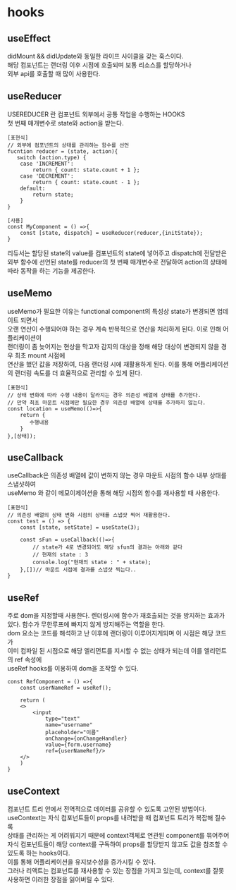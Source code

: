 # hooks


## useEffect
<p>
    didMount && didUpdate와 동일한 라이프 사이클을 갖는 훅스이다.</br>
    해당 컴포넌트는 랜더링 이후 시점에 호출되며 보통 리소스를 할당하거나 </br>
    외부 api를 호출할 때 많이 사용한다.
</p>

## useReducer
<p>
    USEREDUCER 란 컴포넌트 외부에서 공통 작업을 수행하는 HOOKS </br>
    첫 번째 매개변수로 state와 action을 받는다.
    
    [표현식]
    // 외부에 컴포넌트의 상태를 관리하는 함수를 선언
    fucntion reducer = (state, action){
       switch (action.type) {
        case 'INCREMENT':
            return { count: state.count + 1 };
        case 'DECREMENT':
            return { count: state.count - 1 };
        default:
            return state;
        }
    }

    [사용]
    const MyComponent = () =>{
        const [state, dispatch] = useReducer(reducer,{initState});
    }
    
리듀서는 할당된 state의 value를 컴포넌트의 state에 넣어주고 dispatch에 전달받은 외부 함수에 선언된 state를 reducer의 첫 번째 매개변수로 전달하여 action의 상태에 따라 동작을 하는 기능을 제공한다.
</p>

## useMemo
<p>
    useMemo가 필요한 이유는 functional component의 특성상 state가 변경되면 업데이트 되면서 <br/>
    오랜 연산이 수행되어야 하는 경우 계속 반복적으로 연산을 처리하게 된다. 이로 인해 어플리케이션이<br/>
    랜더링이 좀 늦어지는 현상을 막고자 감지의 대상을 정해 해당 대상이 변경되지 않을 경우 최초 mount 시점에<br/>
    연산을 했던 값을 저장하여, 다음 랜더링 시에 재활용하게 된다. 이를 통해 어플리케이션의 랜더링 속도를 
    더 효율적으로 관리할 수 있게 된다.

    [표현식]
    // 상태 변화에 따라 수행 내용이 달라지는 경우 의존성 배열에 상태를 추가한다.
    // 만약 최초 마운트 시점에만 필요한 경우 의존성 배열에 상태를 추가하지 않는다.
    const location = useMemo(()=>{
        return {
           수행내용
        }
    },[상태]);
</p>

## useCallback
<p>
    useCallback은 의존성 배열에 값이 변하지 않는 경우 마운트 시점의 함수 내부 상태를 스냅샷하여 <br/>
    useMemo 와 같이 메모이제이션을 통해 해당 시점의 함수를 재사용할 때 사용한다. <br/>

    [표현식]
    // 의존성 배열의 상태 변화 시점의 상태를 스냅샷 찍어 재활용한다.
    const test = () => {
        const [state, setState] = useState(3);

        const sFun = useCallback(()=>{
            // state가 4로 변경되어도 해당 sfun의 결과는 아래와 같다
            // 현재의 state : 3
            console.log("현재의 state : " + state);
        },[])// 마운트 시점에 결과를 스냅샷 찍는다..  
    }
</p>

## useRef
<p>
    주로 dom을 지정할때 사용한다. 렌더링시에 함수가 재호출되는 것을 방지하는 효과가 있다.
    함수가 무한루프에 빠지지 않게 방지해주는 역할을 한다. <br/>
    dom 요소는 코드를 해석하고 난 이후에 랜더링이 이루어지게되며 이 시점은 해당 코드가 <br>
    이미 컴파일 된 시점으로 해당 엘리먼트를 지시할 수 없는 상태가 되는데 이를 엘리먼트의 ref 속성에 <br>
    useRef hooks를 이용하여 dom을 조작할 수 있다.


    const RefComponent = () =>{
        const userNameRef = useRef();

        return (
        <>
            <input
                type="text"
                name="username"
                placeholder="이름"
                onChange={onChangeHandler}
                value={form.username}
                ref={userNameRef}/>
        </>
        )
    }
</p>

## useContext
<p>
    컴포넌트 트리 안에서 전역적으로 데이터를 공유할 수 있도록 고안된 방법이다.</br>
    useContext는 자식 컴포넌트들이 props를 내려받을 때 컴포넌트 트리가 복잡해 질수록</br>
    상태를 관리하는 게 어려워지기 때문에 context객체로 연관된 component를 묶어주어</br>
    자식 컴포넌트들이 해당 context를 구독하여 props를 할당받지 않고도 값을 참조할 수 있도록 하는 hooks이다.</br>
    이를 통해 어플리케이션을 유지보수성을 증가시킬 수 있다. </br>
    그러나 리액트는 컴포넌트를 재사용할 수 있는 장점을 가지고 있는데, context를 잘못 사용하면 이러한 장점을 잃어버릴 수 있다.


</p>
